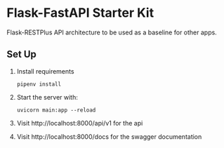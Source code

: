 # Flask-FastAPI Starter Kit

Flask-RESTPlus API architecture to be used as a baseline for other apps.

## Set Up

1. Install requirements
   ```
   pipenv install
   ```
2. Start the server with:
   ```
   uvicorn main:app --reload
   ```
3. Visit http://localhost:8000/api/v1 for the api

4. Visit http://localhost:8000/docs for the swagger documentation
